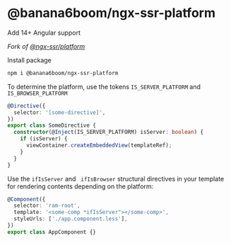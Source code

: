 # @banana6boom/ngx-ssr-platform

Add 14+ Angular support

_Fork of [@ngx-ssr/platform](https://www.npmjs.com/package/@ngx-ssr/platform)_

Install package

```bash
npm i @banana6boom/ngx-ssr-platform
```

To determine the platform, use the tokens `IS_SERVER_PLATFORM` and `IS_BROWSER_PLATFORM`

```ts
@Directive({
  selector: '[some-directive]',
})
export class SomeDirective {
  constructor(@Inject(IS_SERVER_PLATFORM) isServer: boolean) {
    if (isServer) {
      viewContainer.createEmbeddedView(templateRef);
    }
  }
}
```

Use the `ifIsServer` and ` ifIsBrowser` structural directives in your template for rendering contents depending on the
platform:

```ts
@Component({
  selector: 'ram-root',
  template: '<some-сomp *ifIsServer"></some-сomp>',
  styleUrls: ['./app.component.less'],
})
export class AppComponent {}
```
